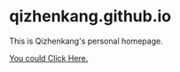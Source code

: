 # qizhenkang.github.io

This is Qizhenkang's personal homepage.

[You could Click Here.](https://qizhenkang.github.io/)

